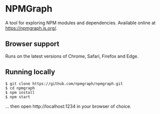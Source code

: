 # NPMGraph

A tool for exploring NPM modules and dependencies.  Available online at https://npmgraph.js.org/.

## Browser support

Runs on the latest versions of Chrome, Safari, Firefox and Edge.

## Running locally

```shell
$ git clone https://github.com/npmgraph/npmgraph.git
$ cd npmgraph
$ npm install
$ npm start
```

... then open http://localhost:1234 in your browser of choice.
